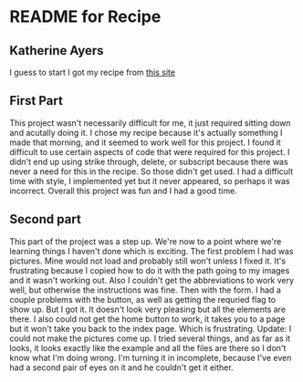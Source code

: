 # README for Recipe
## Katherine Ayers
I guess to start I got my recipe from [this site](http://damndelicious.net/2016/01/07/slow-cooker-tomato-kale-and-quinoa-soup/)
## First Part
This project wasn't necessarily difficult for me, it just required sitting down and acutally doing it. I chose my recipe because it's actually something I made that morning, and it seemed to work well for this project. I found it difficult to use certain aspects of code that were required for this project. I didn't end up using strike through, delete, or subscript because there was never a need for this in the recipe. So those didn't get used. I had a difficult time with style, I implemented yet but it never appeared, so perhaps it was incorrect. Overall this project was fun and I had a good time.
## Second part
This part of the project was a step up. We're now to a point where we're learning things I haven't done which is exciting. The first problem I had was pictures. Mine would not load and probably still won't unless I fixed it. It's frustrating because I copied how to do it with the path going to my images and it wasn't working out. Also I couldn't get the abbreviations to work very well, but otherwise the instructions was fine. Then with the form. I had a couple problems with the button, as well as getting the requried flag to show up. But I got it. It doesn't look very pleasing but all the elements are there. I also could not get the home button to work, it takes you to a page but it won't take you back to the index page. Which is frustrating. Update: I could not make the pictures come up. I tried several things, and as far as it looks, it looks exactly like the example and all the files are there so I don't know what I'm doing wrong. I'm turning it in incomplete, because I've even had a second pair of eyes on it and he couldn't get it either. 
